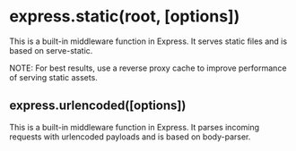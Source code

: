 # express.static(root, [options])

This is a built-in middleware function in Express. It serves static files and is based on serve-static.

NOTE: For best results, use a reverse proxy cache to improve performance of serving static assets.

## express.urlencoded([options])

This is a built-in middleware function in Express. It parses incoming requests with urlencoded payloads and is based on body-parser.
